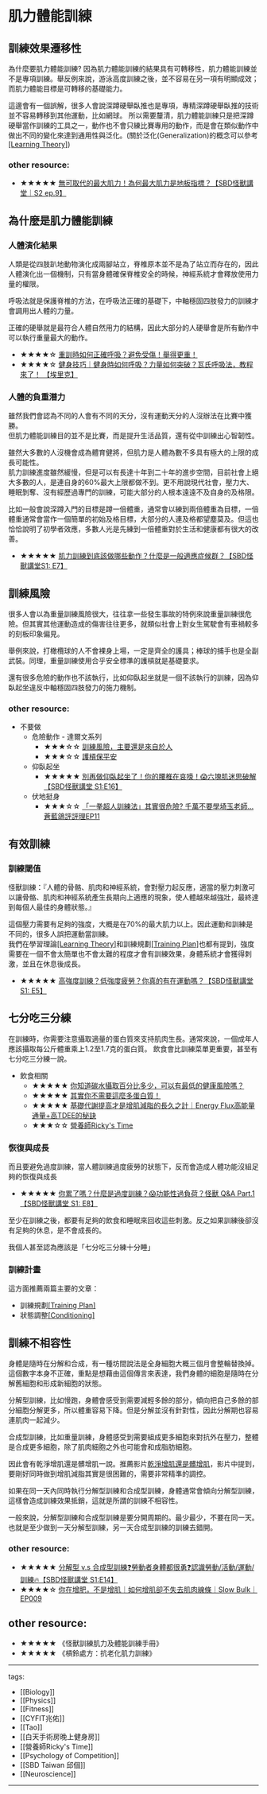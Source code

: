 # 肌力體能訓練

## 訓練效果遷移性
為什麼要肌力體能訓練? 因為肌力體能訓練的結果具有可轉移性，肌力體能訓練並不是專項訓練。舉反例來說，游泳高度訓練之後，並不容易在另一項有明顯成效；而肌力體能目標是可轉移的基礎能力。

這邊會有一個誤解，很多人會說深蹲硬舉臥推也是專項，專精深蹲硬舉臥推的技術並不容易轉移到其他運動，比如網球。
所以需要釐清，肌力體能訓練只是把深蹲硬舉當作訓練的工具之一，動作也不會只練比賽專用的動作，而是會在類似動作中做出不同的變化來達到通用性與泛化。(關於泛化(Generalization)的概念可以參考[[Learning Theory]](/Content/Natural%20Science/Biology/Neuroscience/Learning%20Theory.html#header-7))

### other resource:
* ★★★★★ [無可取代的最大肌力！為何最大肌力是地板指標？【SBD怪獸講堂｜S2 ep.9】](https://youtu.be/fgfVk_GtPMA)

## 為什麼是肌力體能訓練

### 人體演化結果
人類是從四肢趴地動物演化成兩腳站立，脊椎原本並不是為了站立而存在的，因此人體演化出一個機制，只有當身體確保脊椎安全的時候，神經系統才會釋放使用力量的權限。

呼吸法就是保護脊椎的方法，在呼吸法正確的基礎下，中軸穩固四肢發力的訓練才會調用出人體的力量。

正確的硬舉就是最符合人體自然用力的結構，因此大部分的人硬舉會是所有動作中可以執行重量最大的動作。

* ★★★★☆ [重訓時如何正確呼吸？避免受傷！舉得更重！](https://www.youtube.com/watch?v=-RqGaejME8o)
* ★★★★☆ [健身技巧｜健身時如何呼吸？力量如何突破？瓦氏呼吸法，教程來了！ 【埃里克】](https://www.youtube.com/watch?v=5H-qRkogLl8)

### 人體的負重潛力
雖然我們會認為不同的人會有不同的天分，沒有運動天分的人沒辦法在比賽中獲勝。  
但肌力體能訓練目的並不是比賽，而是提升生活品質，還有從中訓練出心智韌性。  

雖然大多數的人沒機會成為體育健將，但肌力是人體為數不多具有極大的上限的成長可能性。  
肌力訓練進度雖然緩慢，但是可以有長達十年到二十年的進步空間，目前社會上絕大多數的人，是連自身的60%最大上限都做不到。更不用說現代社會，壓力大、睡眠剝奪、沒有經歷過專門的訓練，可能大部分的人根本遠遠不及自身的及格限。

比如一般會說深蹲入門的目標是蹲一倍體重，通常會以練到兩倍體重為目標，一倍體重通常會當作一個簡單的初始及格目標，大部分的人連及格都望塵莫及。但這也恰恰說明了初學者效應，多數人光是先練到一倍體重對於生活和健康都有很大的改善。

* ★★★★★ [肌力訓練到底該做哪些動作？什麼是一般適應症候群？【SBD怪獸講堂S1: E7】](https://youtu.be/Y3i2eZ25E9o)


## 訓練風險
很多人會以為重量訓練風險很大，往往拿一些發生事故的特例來說重量訓練很危險。但其實其他運動造成的傷害往往更多，就類似社會上對女生駕駛會有車禍較多的刻板印象偏見。

舉例來說，打橄欖球的人不會裸身上場，一定是齊全的護具；棒球的捕手也是全副武裝。同理，重量訓練使用合乎安全標準的護槓就是基礎要求。

還有很多危險的動作也不該執行，比如仰臥起坐就是一個不該執行的訓練，因為仰臥起坐違反中軸穩固四肢發力的施力機制。

### other resource:
* 不要做
  * 危險動作 - 達爾文系列
    * ★★★☆☆ [訓練風險，主要還是來自於人](https://youtu.be/3KxAO6zhEyQ)
    * ★★★☆☆ [護槓保平安](https://youtu.be/FNyGpBzzfyk)
  * 仰臥起坐
    * ★★★★★ [別再做仰臥起坐了！你的腰椎在哀嚎！😱六塊肌迷思破解【SBD怪獸講堂 S1:E16】](https://www.youtube.com/watch?v=aXJSPmzsGKc)
  * 伏地挺身
    * ★★★☆☆ [「一拳超人訓練法」其實很危險? 千萬不要學埼玉老師...蒼藍鴿評評理EP11](https://www.youtube.com/watch?v=V1Pp1GlCRB8)


## 有效訓練

### 訓練閾值
怪獸訓練：『人體的骨骼、肌肉和神經系統，會對壓力起反應，適當的壓力刺激可以讓骨骼、肌肉和神經系統產生長期向上適應的現象，使人體越來越強壯，最終達到每個人最佳的身體狀態。』 

這個壓力需要有足夠的強度，大概是在70%的最大肌力以上。因此運動和訓練是不同的，很多人誤把運動當訓練。  
我們在學習理論[[Learning Theory]](/Content/Natural%20Science/Biology/Neuroscience/Learning%20Theory)和訓練規劃[[Training Plan]](/Content/Natural%20Science/Biology/Neuroscience/Training%20Plan)也都有提到，強度需要在一個不會太簡單也不會太難的程度才會有訓練效果，身體系統才會獲得刺激，並且在休息後成長。
* ★★★★★ [高強度訓練？低強度疲勞？你真的有在運動嗎？【SBD怪獸講堂 S1: E5】 ](https://youtu.be/lLI5-pbbn3w)

## 七分吃三分練
在訓練時，你需要注意攝取適量的蛋白質來支持肌肉生長。通常來說，一個成年人應該攝取每公斤體重乘上1.2至1.7克的蛋白質。
飲食會比訓練菜單更重要，甚至有七分吃三分練一說。

* 飲食相關
  * ★★★★★ [你知道碳水攝取百分比多少，可以有最低的健康風險嗎？](https://youtu.be/xqAo_9ZIhOY)
  * ★★★★★ [其實你不需要這麼多蛋白質！](https://www.youtube.com/watch?v=6cyWwGoLLok)
  * ★★★★★ [基礎代謝提高才是增肌減脂的長久之計｜Energy Flux高能量通量+高TDEE的秘訣](https://youtu.be/_gkLh2KpwKo)
  * ★★★☆☆ [營養師Ricky's Time](https://www.youtube.com/@RickysTime/videos)

### 恢復與成長
而且要避免過度訓練，當人體訓練過度疲勞的狀態下，反而會造成人體功能沒組足夠的恢復與成長

* ★★★★★ [你累了嗎？什麼是過度訓練？😱功能性過負荷？怪獸 Q&A Part.1【SBD怪獸講堂 S1: E8】](https://youtu.be/AyboJhRDQy8)

至少在訓練之後，都要有足夠的飲食和睡眠來回收這些刺激。反之如果訓練後卻沒有足夠的休息，是不會成長的。

我個人甚至認為應該是「七分吃三分練十分睡」

### 訓練計畫
這方面推薦兩篇主要的文章：
* 訓練規劃[[Training Plan]](/Content/Natural%20Science/Biology/Neuroscience/Training%20Plan)
* 狀態調整[[Conditioning]](/Content/Natural%20Science/Biology/Physiology/Conditioning)

## 訓練不相容性
身體是隨時在分解和合成，有一種坊間說法是全身細胞大概三個月會整輪替換掉。這個數字本身不正確，重點是想藉由這個傳言來表達，我們身體的細胞是隨時在分解舊細胞和形成新細胞的狀態。

分解型訓練，比如慢跑，身體會感受到需要減輕多餘的部分，傾向把自己多餘的部分細胞分解更多，所以體重容易下降。但是分解並沒有針對性，因此分解期也容易連肌肉一起減少。

合成型訓練，比如重量訓練，身體感受到需要組成更多細胞來對抗外在壓力，整體是合成更多細胞，除了肌肉細胞之外也可能會和成脂肪細胞。

因此會有乾淨增肌還是髒增肌一說。推薦影片[乾淨增肌還是髒增肌](https://www.youtube.com/watch?v=9hEv1cWCcDs)，影片中提到，要剛好同時做到增肌減脂其實是很困難的，需要非常精準的調控。

如果在同一天內同時執行分解型訓練和合成型訓練，身體通常會傾向分解型訓練，這樣會造成訓練效果抵銷，這就是所謂的訓練不相容性。

一般來說，分解型訓練和合成型訓練是要分開周期的。最少最少，不要在同一天。也就是至少做到一天分解型訓練，另一天合成型訓練的訓練去錯開。


### other resource:
* ★★★★★ [分解型 v.s 合成型訓練❓勞動者身體都很勇❓認識勞動/活動/運動/訓練🔥【SBD怪獸講堂 S1:E14】](https://youtu.be/Sn3tAPMRWHw)
* ★★★★☆ [你在增肥，不是增肌｜如何增肌卻不失去肌肉線條｜Slow Bulk｜EP009](https://www.youtube.com/watch?v=SkUBFMTu6b4)

## other resource:
* ★★★★★ 《怪獸訓練肌力及體能訓練手冊》
* ★★★★★ 《槓鈴處方：抗老化肌力訓練》

---
tags:
  - [[Biology]]
  - [[Physics]]
  - [[Fitness]]  
  - [[CYFIT兆佑]]
  - [[Tao]]
  - [[白天手術房晚上健身房]]
  - [[營養師Ricky's Time]]
  - [[Psychology of Competition]]
  - [[SBD Taiwan 邱個]]
  - [[Neuroscience]]

---